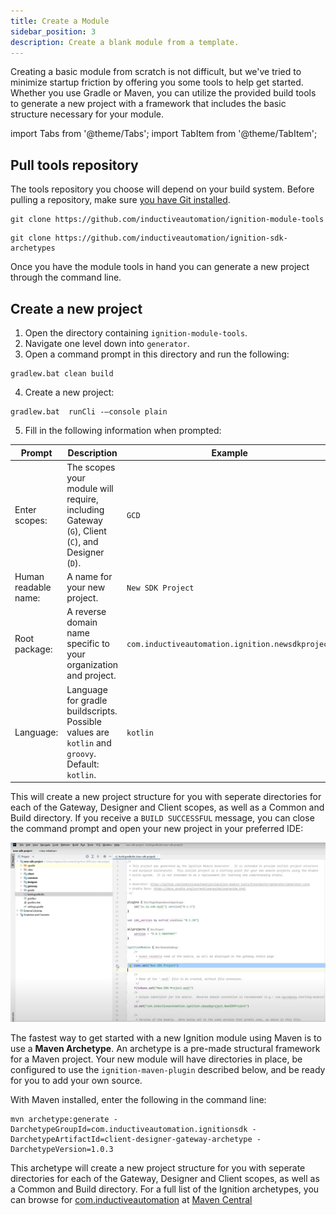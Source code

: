 ```yaml
---
title: Create a Module
sidebar_position: 3
description: Create a blank module from a template.
---
```

Creating a basic module from scratch is not difficult, but we've tried to minimize startup friction by offering you some tools to help get started. Whether you use Gradle or Maven, you can utilize the provided build tools to generate a new project with a framework that includes the basic structure necessary for your module.

import Tabs from '@theme/Tabs';
import TabItem from '@theme/TabItem';

## Pull tools repository
The tools repository you choose will depend on your build system. Before pulling a repository, make sure [you have Git installed](https://git-scm.com/downloads).

<Tabs groupId="buildTools">
  <TabItem value="gradle" label="Gradle">

```
git clone https://github.com/inductiveautomation/ignition-module-tools
```

  </TabItem>

  <TabItem value="maven" label="Maven">

```
git clone https://github.com/inductiveautomation/ignition-sdk-archetypes
```

  </TabItem>
  </Tabs>  

Once you have the module tools in hand you can generate a new project through the command line.    
## Create a new project


  <Tabs groupId="buildTools">
  <TabItem value="gradle" label="Gradle">

1. Open the directory containing `ignition-module-tools`.
2. Navigate one level down into `generator`.
3. Open a command prompt in this directory and run the following:
  ```
  gradlew.bat clean build
  ```
4. Create a new project:

  ```
  gradlew.bat  runCli -–console plain
  ```

5. Fill in the following information when prompted:

| Prompt | Description | Example |
|--------|-------------|---------|
| Enter scopes: | The scopes your module will require, including Gateway (`G`), Client (`C`), and Designer (`D`). | `GCD` |
| Human readable name: | A name for your new project. | `New SDK Project` |
| Root package: | A reverse domain name specific to your organization and project. | `com.inductiveautomation.ignition.newsdkproject` |
| Language: | Language for gradle buildscripts. Possible values are `kotlin` and `groovy`. Default: `kotlin`. | `kotlin` |

This will create a new project structure for you with seperate directories for each of the Gateway, Designer and Client scopes, as well as a Common and Build directory. If you receive a `BUILD SUCCESSFUL` message, you can close the command prompt and open your new project in your preferred IDE:


![IntelliJ IDE with New SDK Project open](new-sdk-project.jpg)
 
  </TabItem>

  <TabItem value="maven" label="Maven">

The fastest way to get started with a new Ignition module using Maven is to use a **Maven Archetype**. An archetype is a pre-made structural framework for a Maven project. Your new module will have directories in place, be configured to use the `ignition-maven-plugin` described below, and be ready for you to add your own source. 

With Maven installed, enter the following in the command line:
```
mvn archetype:generate -DarchetypeGroupId=com.inductiveautomation.ignitionsdk -DarchetypeArtifactId=client-designer-gateway-archetype -DarchetypeVersion=1.0.3
```
This archetype will create a new project structure for you with seperate directories for each of the Gateway, Designer and Client scopes, as well as a Common and Build directory. For a full list of the Ignition archetypes, you can browse for [com.inductiveautomation](http://search.maven.org/#search%7Cga%7C1%7Ccom.inductiveautomation) at [Maven Central](http://maven.org/)
  </TabItem>
  </Tabs>
